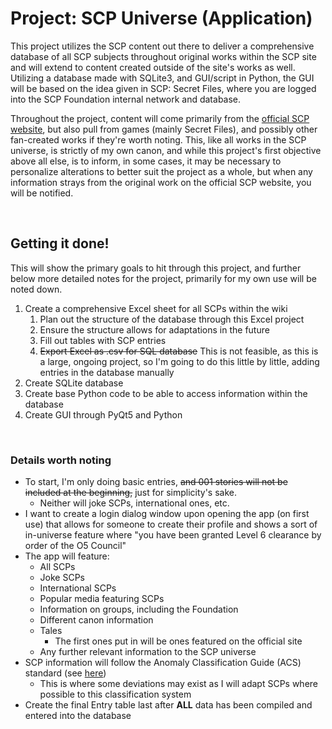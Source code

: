 # Project: SCP Universe (Application)

This project utilizes the SCP content out there to deliver a comprehensive database of all SCP subjects throughout original works within the SCP site and will extend to content created outside of the site's works as well. Utilizing a database made with SQLite3, and GUI/script in Python, the GUI will be based on the idea given in SCP: Secret Files, where you are logged into the SCP Foundation internal network and database.

Throughout the project, content will come primarily from the [official SCP website](https://scp-wiki.wikidot.com), but also pull from games (mainly Secret Files), and possibly other fan-created works if they're worth noting. This, like all works in the SCP universe, is strictly of my own canon, and while this project's first objective above all else, is to inform, in some cases, it may be necessary to personalize alterations to better suit the project as a whole, but when any information strays from the original work on the official SCP website, you will be notified.

<br>

## Getting it done!

This will show the primary goals to hit through this project, and further below more detailed notes for the project, primarily for my own use will be noted down.

1. Create a comprehensive Excel sheet for all SCPs within the wiki
   1. Plan out the structure of the database through this Excel project
   2. Ensure the structure allows for adaptations in the future
   3. Fill out tables with SCP entries
   4. ~~Export Excel as .csv for SQL database~~ This is not feasible, as this is a large, ongoing project, so I'm going to do this little by little, adding entries in the database manually
2. Create SQLite database
3. Create base Python code to be able to access information within the database
4. Create GUI through PyQt5 and Python

<br>

### Details worth noting

* To start, I'm only doing basic entries, ~~and 001 stories will not be included at the beginning,~~ just for simplicity's sake.
  * Neither will joke SCPs, international ones, etc.
* I want to create a login dialog window upon opening the app (on first use) that allows for someone to create their profile and shows a sort of in-universe feature where "you have been granted Level 6 clearance by order of the O5 Council"
* The app will feature:
  * All SCPs
  * Joke SCPs
  * International SCPs
  * Popular media featuring SCPs
  * Information on groups, including the Foundation
  * Different canon information
  * Tales
    * The first ones put in will be ones featured on the official site
  * Any further relevant information to the SCP universe
* SCP information will follow the Anomaly Classification Guide (ACS) standard (see [here](https://https://scp-wiki.wikidot.com/anomaly-classification-system-guide))
  * This is where some deviations may exist as I will adapt SCPs where possible to this classification system
* Create the final Entry table last after **ALL** data has been compiled and entered into the database
